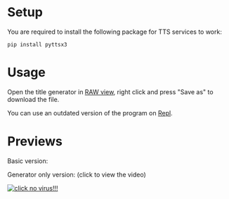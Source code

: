 # Setup
You are required to install the following package for TTS services to work:
```
pip install pyttsx3
```
# Usage 
Open the title generator in [RAW view](https://raw.githubusercontent.com/2dgeneralspam1/python-stuff/main/dhar-man/title-generator.py), right click and press "Save as" to download the file. 

You can use an outdated version of the program on [Repl](https://replit.com/@garfieldTheCat/dhar-man#main.py). 

# Previews

Basic version: 



Generator only version: (click to view the video) 

[![click no virus!!!](https://user-images.githubusercontent.com/71535863/132069794-b1a4469d-adec-47d6-9baa-294993ba56ff.png)](https://www.youtube.com/watch?v=KBujSYl1XRA)
